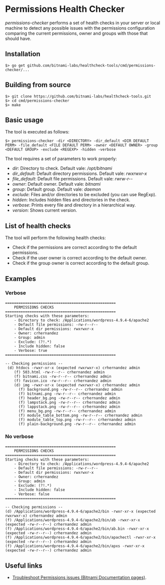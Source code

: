# Permissions Health Checker

_permissions-checker_ performs a set of health checks in your server or local machine to detect any possible issues with the permissions configuration comparing the current permissions, owner and groups with those that should have.

## Installation

```
$> go get github.com/bitnami-labs/healthcheck-tools/cmd/permissions-checker/...
```

## Building from source

```
$> git clone https://github.com/bitnami-labs/healthcheck-tools.git
$> cd cmd/permissions-checker
$> make
```

## Basic usage

The tool is executed as follows:

```
$> permissions-checker -dir <DIRECTORY> -dir_default <DIR DEFAULT PERM> -file_default <FILE DEFAULT PERM> -owner <DEFAULT OWNER> -group <DEFAULT GROUP> -exclude <REGEXP> -hidden -verbose
```

The tool requires a set of parameters to work properly:

- *dir*: Directory to check. Default vale: */opt/bitnami*
- *dir_default*: Default directory permissions. Default vale: *rwxrwxr-x*
- *file_default*: Default file permissions. Default vale: *rwrw-r--*
- *owner*: Default owner. Default vale: *bitnami*
- *group*: Default group. Default vale: *daemon*
- *exclude*: Files and/or directories to be excluded (you can use RegExp).
- *hidden*: Includes hidden files and directories in the check.
- *verbose*: Prints every file and directory in a hierarchical way.
- *version*: Shows current version.

## List of health checks

The tool will perform the following health checks:

- Check if the permissions are correct according to the default permissions.
- Check if the user owner is correct according to the default owner.
- Check if the group owner is correct according to the default group.

## Examples

### Verbose

```
==================================================
	PERMISSIONS CHECKS
==================================================
Starting checks with these parameters:
	- Directory to check: /Applications/wordpress-4.9.4-6/apache2
	- Default file permissions: -rw-r--r--
	- Default dir permissions: rwxrwxr-x
	- Owner: crhernandez
	- Group: admin
	- Exclude: (?!.*)
	- Include hidden: false
	- Verbose: true
==================================================

-- Checking permissions --
 (d) htdocs -rwxr-xr-x (expected rwxrwxr-x) crhernandez admin
    (f) 503.html -rw-r--r-- crhernandez admin
    (f) bitnami.css -rw-r--r-- crhernandez admin
    (f) favicon.ico -rw-r--r-- crhernandez admin
    (d) img -rwxr-xr-x (expected rwxrwxr-x) crhernandez admin
      (f) background.png -rw-r--r-- crhernandez admin
      (f) bitnami.png -rw-r--r-- crhernandez admin
      (f) header_bg.png -rw-r--r-- crhernandez admin
      (f) lampstack.png -rw-r--r-- crhernandez admin
      (f) lappstack.png -rw-r--r-- crhernandez admin
      (f) menu_bg.png -rw-r--r-- crhernandez admin
      (f) module_table_bottom.png -rw-r--r-- crhernandez admin
      (f) module_table_top.png -rw-r--r-- crhernandez admin
      (f) plain-background.png -rw-r--r-- crhernandez admin
```

### No verbose

```
==================================================
	PERMISSIONS CHECKS
==================================================
Starting checks with these parameters:
	- Directory to check: /Applications/wordpress-4.9.4-6/apache2
	- Default file permissions: -rw-r--r--
	- Default dir permissions: rwxrwxr-x
	- Owner: crhernandez
	- Group: admin
	- Exclude: (?!.*)
	- Include hidden: false
	- Verbose: false
==================================================

-- Checking permissions --
(d) /Applications/wordpress-4.9.4-6/apache2/bin -rwxr-xr-x (expected rwxrwxr-x) crhernandez admin
(f) /Applications/wordpress-4.9.4-6/apache2/bin/ab -rwxr-xr-x (expected -rw-r--r--) crhernandez admin
(f) /Applications/wordpress-4.9.4-6/apache2/bin/ab.bin -rwxr-xr-x (expected -rw-r--r--) crhernandez admin
(f) /Applications/wordpress-4.9.4-6/apache2/bin/apachectl -rwxr-xr-x (expected -rw-r--r--) crhernandez admin
(f) /Applications/wordpress-4.9.4-6/apache2/bin/apxs -rwxr-xr-x (expected -rw-r--r--) crhernandez admin
```

## Useful links

- [Troubleshoot Permissions issues (Bitnami Documentation pages)](https://docs.bitnami.com/general/how-to/troubleshoot-permission-issues/).
